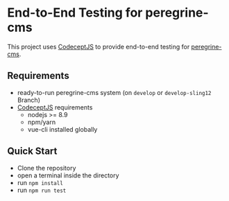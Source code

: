 # End-to-End Testing for peregrine-cms
This project uses [CodeceptJS](https://codecept.io/) to provide end-to-end testing for [peregrine-cms](https://github.com/headwirecom/peregrine-cms).

## Requirements
- ready-to-run peregrine-cms system (on `develop` or `develop-sling12` Branch)
- [CodeceptJS](https://codecept.io/vue/#how-to-try-it) requirements
  - nodejs >= 8.9
  - npm/yarn
  - vue-cli installed globally

## Quick Start
- Clone the repository
- open a terminal inside the directory
- run `npm install`
- run `npm run test`
